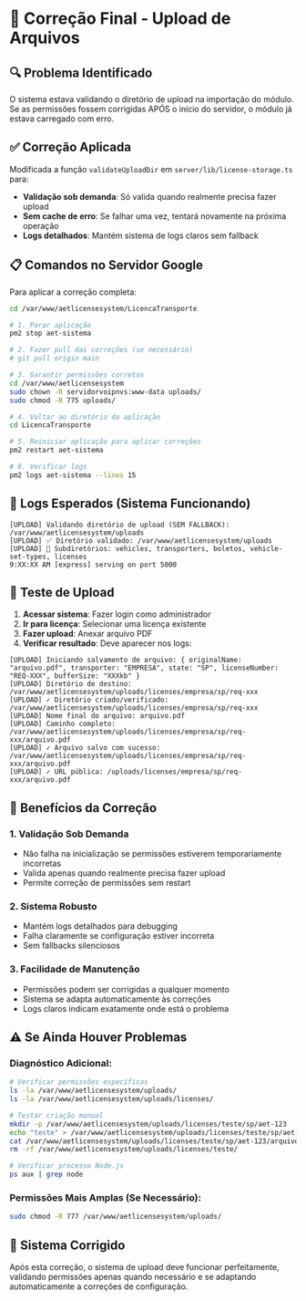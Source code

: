 # 🔧 Correção Final - Upload de Arquivos

## 🔍 Problema Identificado

O sistema estava validando o diretório de upload na importação do módulo. Se as permissões fossem corrigidas APÓS o início do servidor, o módulo já estava carregado com erro.

## ✅ Correção Aplicada

Modificada a função `validateUploadDir` em `server/lib/license-storage.ts` para:
- **Validação sob demanda**: Só valida quando realmente precisa fazer upload
- **Sem cache de erro**: Se falhar uma vez, tentará novamente na próxima operação
- **Logs detalhados**: Mantém sistema de logs claros sem fallback

## 📋 Comandos no Servidor Google

Para aplicar a correção completa:

```bash
cd /var/www/aetlicensesystem/LicencaTransporte

# 1. Parar aplicação
pm2 stop aet-sistema

# 2. Fazer pull das correções (se necessário)
# git pull origin main

# 3. Garantir permissões corretas
cd /var/www/aetlicensesystem
sudo chown -R servidorvoipnvs:www-data uploads/
sudo chmod -R 775 uploads/

# 4. Voltar ao diretório da aplicação
cd LicencaTransporte

# 5. Reiniciar aplicação para aplicar correções
pm2 restart aet-sistema

# 6. Verificar logs
pm2 logs aet-sistema --lines 15
```

## 🎯 Logs Esperados (Sistema Funcionando)

```
[UPLOAD] Validando diretório de upload (SEM FALLBACK): /var/www/aetlicensesystem/uploads
[UPLOAD] ✅ Diretório validado: /var/www/aetlicensesystem/uploads
[UPLOAD] 📁 Subdiretórios: vehicles, transporters, boletos, vehicle-set-types, licenses
9:XX:XX AM [express] serving on port 5000
```

## 🔧 Teste de Upload

1. **Acessar sistema**: Fazer login como administrador
2. **Ir para licença**: Selecionar uma licença existente
3. **Fazer upload**: Anexar arquivo PDF
4. **Verificar resultado**: Deve aparecer nos logs:

```
[UPLOAD] Iniciando salvamento de arquivo: { originalName: "arquivo.pdf", transporter: "EMPRESA", state: "SP", licenseNumber: "REQ-XXX", bufferSize: "XXXkb" }
[UPLOAD] Diretório de destino: /var/www/aetlicensesystem/uploads/licenses/empresa/sp/req-xxx
[UPLOAD] ✓ Diretório criado/verificado: /var/www/aetlicensesystem/uploads/licenses/empresa/sp/req-xxx
[UPLOAD] Nome final do arquivo: arquivo.pdf
[UPLOAD] Caminho completo: /var/www/aetlicensesystem/uploads/licenses/empresa/sp/req-xxx/arquivo.pdf
[UPLOAD] ✓ Arquivo salvo com sucesso: /var/www/aetlicensesystem/uploads/licenses/empresa/sp/req-xxx/arquivo.pdf
[UPLOAD] ✓ URL pública: /uploads/licenses/empresa/sp/req-xxx/arquivo.pdf
```

## 🚀 Benefícios da Correção

### 1. **Validação Sob Demanda**
- Não falha na inicialização se permissões estiverem temporariamente incorretas
- Valida apenas quando realmente precisa fazer upload
- Permite correção de permissões sem restart

### 2. **Sistema Robusto**
- Mantém logs detalhados para debugging
- Falha claramente se configuração estiver incorreta
- Sem fallbacks silenciosos

### 3. **Facilidade de Manutenção**
- Permissões podem ser corrigidas a qualquer momento
- Sistema se adapta automaticamente às correções
- Logs claros indicam exatamente onde está o problema

## ⚠️ Se Ainda Houver Problemas

### Diagnóstico Adicional:
```bash
# Verificar permissões específicas
ls -la /var/www/aetlicensesystem/uploads/
ls -la /var/www/aetlicensesystem/uploads/licenses/

# Testar criação manual
mkdir -p /var/www/aetlicensesystem/uploads/licenses/teste/sp/aet-123
echo "teste" > /var/www/aetlicensesystem/uploads/licenses/teste/sp/aet-123/arquivo.txt
cat /var/www/aetlicensesystem/uploads/licenses/teste/sp/aet-123/arquivo.txt
rm -rf /var/www/aetlicensesystem/uploads/licenses/teste/

# Verificar processo Node.js
ps aux | grep node
```

### Permissões Mais Amplas (Se Necessário):
```bash
sudo chmod -R 777 /var/www/aetlicensesystem/uploads/
```

## 🎉 Sistema Corrigido

Após esta correção, o sistema de upload deve funcionar perfeitamente, validando permissões apenas quando necessário e se adaptando automaticamente a correções de configuração.